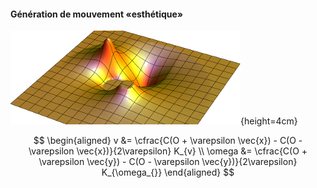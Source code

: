 #### Génération de mouvement «esthétique»

![Champs de potentiels](imgs/surface_wide.png){height=4cm}

$$ \begin{aligned}
v      &= \cfrac{C(O + \varepsilon \vec{x}) - C(O - \varepsilon \vec{x})}{2\varepsilon} K_{v} \\
\omega &= \cfrac{C(O + \varepsilon \vec{y}) - C(O - \varepsilon \vec{y})}{2\varepsilon} K_{\omega_{}}
\end{aligned} $$

